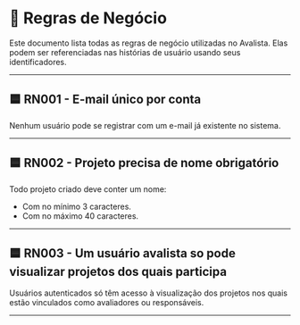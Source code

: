 # 📘 Regras de Negócio

Este documento lista todas as regras de negócio utilizadas no Avalista. Elas podem ser referenciadas nas histórias de usuário usando seus identificadores.

---

## 🟦 RN001 - E-mail único por conta

Nenhum usuário pode se registrar com um e-mail já existente no sistema.

---

## 🟦 RN002 - Projeto precisa de nome obrigatório

Todo projeto criado deve conter um nome:

- Com no mínimo 3 caracteres.
- Com no máximo 40 caracteres.

---

## 🟦 RN003 - Um usuário avalista so pode visualizar projetos dos quais participa

Usuários autenticados só têm acesso à visualização dos projetos nos quais estão vinculados como avaliadores ou responsáveis.

---
